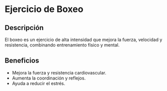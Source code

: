 # Ejercicio de Boxeo

## Descripción
El boxeo es un ejercicio de alta intensidad que mejora la fuerza, velocidad y resistencia, combinando entrenamiento físico y mental.

## Beneficios
- Mejora la fuerza y resistencia cardiovascular.
- Aumenta la coordinación y reflejos.
- Ayuda a reducir el estrés.
